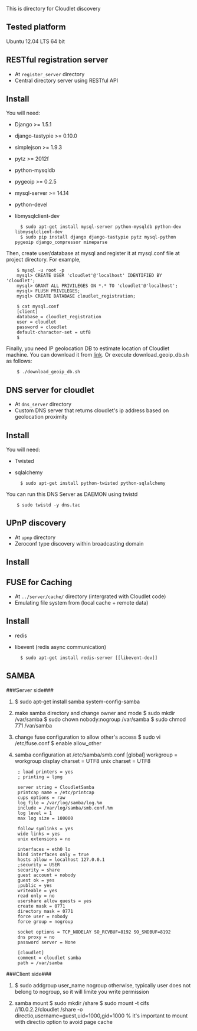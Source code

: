 This is directory for Cloudlet discovery

Tested platform
--------------------
Ubuntu 12.04 LTS 64 bit


RESTful registration server
----------------------------
- At ``register_server`` directory
- Central directory server using RESTful API

## Install ##
You will need:
* Django >= 1.5.1
* django-tastypie >= 0.10.0
* simplejson >= 1.9.3
* pytz >= 2012f
* python-mysqldb
* pygeoip >= 0.2.5
* mysql-server >= 14.14
* python-devel
* libmysqlclient-dev

		$ sudo apt-get install mysql-server python-mysqldb python-dev libmysqlclient-dev 
		$ sudo pip install django django-tastypie pytz mysql-python pygeoip django_compressor mimeparse

Then, create user/database at mysql and register it at mysql.conf file at
project directory. For example,

		$ mysql -u root -p 
		mysql> CREATE USER 'cloudlet'@'localhost' IDENTIFIED BY 'cloudlet';
		mysql> GRANT ALL PRIVILEGES ON *.* TO 'cloudlet'@'localhost';
		mysql> FLUSH PRIVILEGES;
		mysql> CREATE DATABASE cloudlet_registration;
		
		$ cat mysql.conf 
		[client]
		database = cloudlet_registration
		user = cloudlet
		password = cloudlet
		default-character-set = utf8
		$

Finally, you need IP geolocation DB to estimate location of Cloudlet machine.
You can download it from [link](http://dev.maxmind.com/geoip/geolite).
Or execute download_geoip_db.sh as follows:

		$ ./download_geoip_db.sh



DNS server for cloudlet
-----------------------------
- At ``dns_server`` directory
- Custom DNS server that returns cloudlet's ip address based on geolocation proximity

## Install ##
You will need:
* Twisted
* sqlalchemy

		$ sudo apt-get install python-twisted python-sqlalchemy

You can run this DNS Server as DAEMON using twistd

		$ sudo twistd -y dns.tac



UPnP discovery
--------------------
- At ``upnp`` directory
- Zeroconf type discovery within broadcasting domain

## Install ##



FUSE for Caching
--------------------
- At ``../server/cache/`` directory (intergrated with Cloudlet code)
- Emulating file system from (local cache + remote data)

## Install ##
* redis
* libevent (redis async communication)

		$ sudo apt-get install redis-server [[libevent-dev]]



SAMBA
--------------------
###Server side###
1. $ sudo apt-get install samba system-config-samba

2. make samba directory and change owner and mode
		$ sudo mkdir /var/samba
		$ sudo chown nobody:nogroup /var/samba
		$ sudo chmod 771 /var/samba
	
3. change fuse configuration to allow other's access
		$ sudo vi /etc/fuse.conf
		$ enable allow_other

4. samba configuration at /etc/samba/smb.conf
		[global]
		workgroup = workgroup
		display charset = UTF8
		unix charset = UTF8
		
		; load printers = yes
		; printing = lpmg
		
		server string = CloudletSamba
		printcap name = /etc/printcap
		cups options = raw
		log file = /var/log/samba/log.%m
		include = /var/log/samba/smb.conf.%m
		log level = 1
		max log size = 100000
		
		follow symlinks = yes
		wide links = yes
		unix extensions = no
		
		interfaces = eth0 lo
		bind interfaces only = true
		hosts allow = localhost 127.0.0.1
		;security = USER
		security = share
		guest account = nobody
		guest ok = yes
		;public = yes
		writeable = yes
		read only = no
		usershare allow guests = yes 
		create mask = 0771
		directory mask = 0771
		force user = nobody
		force group = nogroup
		
		socket options = TCP_NODELAY SO_RCVBUF=8192 SO_SNDBUF=8192
		dns proxy = no
		password server = None
		
		[cloudlet]
		comment = cloudlet samba
		path = /var/samba


###Client side###
1. $ sudo addgroup user_name nogroup
	otherwise, typically user does not belong to nogroup, so it will limite you write permission

2. samba mount
		$ sudo mkdir /share
		$ sudo mount -t cifs //10.0.2.2/cloudlet /share -o directio,username=guest,uid=1000,gid=1000
		% it's important to mount with directio option to avoid page cache

